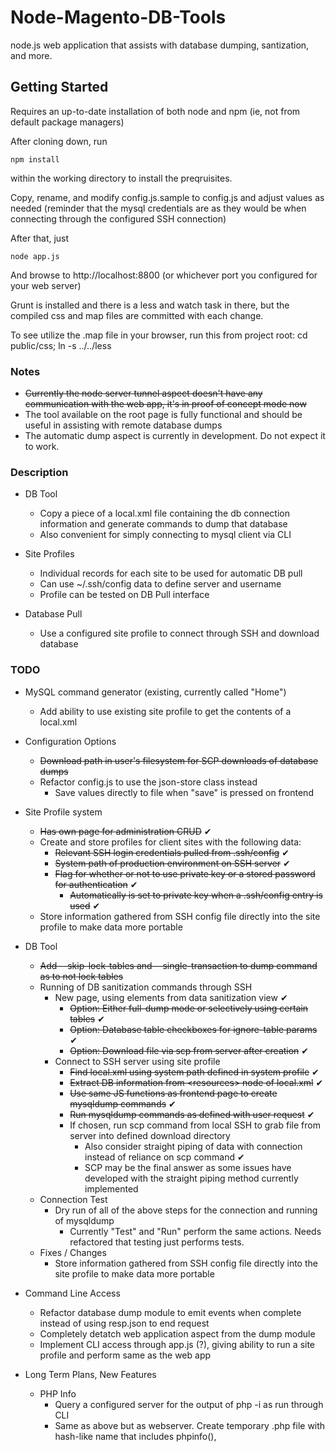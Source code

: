 Node-Magento-DB-Tools
=====================

node.js web application that assists with database dumping, santization, and more.


Getting Started
---------------

Requires an up-to-date installation of both node and npm (ie, not from default package managers)

After cloning down, run 
    
    npm install
    
within the working directory to install the preqruisites.

Copy, rename, and modify config.js.sample to config.js and adjust values as needed (reminder that the mysql credentials are as they would be when connecting through the configured SSH connection)

After that, just

    node app.js
    
And browse to http://localhost:8800 (or whichever port you configured for your web server)

Grunt is installed and there is a less and watch task in there, but the compiled css and map files are committed with each change.

To see utilize the .map file in your browser, run this from project root: cd public/css; ln -s ../../less


### Notes
* ~~Currently the node server tunnel aspect doesn't have any communication with the web app, it's in proof of concept mode now~~
* The tool available on the root page is fully functional and should be useful in assisting with remote database dumps
* The automatic dump aspect is currently in development. Do not expect it to work.


### Description
* DB Tool
    * Copy a piece of a local.xml file containing the db connection information and generate commands to dump that database
    * Also convenient for simply connecting to mysql client via CLI

* Site Profiles
    * Individual records for each site to be used for automatic DB pull
    * Can use ~/.ssh/config data to define server and username
    * Profile can be tested on DB Pull interface

* Database Pull
    * Use a configured site profile to connect through SSH and download database


### TODO
* MySQL command generator (existing, currently called "Home")
    * Add ability to use existing site profile to get the contents of a local.xml

* Configuration Options
    * ~~Download path in user's filesystem for SCP downloads of database dumps~~
    * Refactor config.js to use the json-store class instead
        * Save values directly to file when "save" is pressed on frontend

* Site Profile system
    * ~~Has own page for administration CRUD~~ ✔
    * Create and store profiles for client sites with the following data:
        * ~~Relevant SSH login credentials pulled from .ssh/config~~ ✔
        * ~~System path of production environment on SSH server~~ ✔
        * ~~Flag for whether or not to use private key or a stored password for authentication~~ ✔
            * ~~Automatically is set to private key when a .ssh/config entry is used~~ ✔
    * Store information gathered from SSH config file directly into the site profile to make data more portable
        
* DB Tool
    * ~~Add --skip-lock-tables and --single-transaction to dump command as to not lock tables~~
    * Running of DB sanitization commands through SSH
        * New page, using elements from data sanitization view ✔
            * ~~Option: Either full-dump mode or selectively using certain tables~~ ✔
            * ~~Option: Database table checkboxes for ignore-table params~~ ✔
            * ~~Option: Download file via scp from server after creation~~ ✔
        * Connect to SSH server using site profile
            * ~~Find local.xml using system path defined in system profile~~ ✔
            * ~~Extract DB information from &lt;resources> node of local.xml~~ ✔
            * ~~Use same JS functions as frontend page to create mysqldump commands~~ ✔
            * ~~Run mysqldump commands as defined with user request~~ ✔
            * If chosen, run scp command from local SSH to grab file from server into defined download directory
                * Also consider straight piping of data with connection instead of reliance on scp command ✔
                * SCP may be the final answer as some issues have developed with the straight piping method currently implemented
    * Connection Test
        * Dry run of all of the above steps for the connection and running of mysqldump
            * Currently "Test" and "Run" perform the same actions. Needs refactored that testing just performs tests.
    * Fixes / Changes
        * Store information gathered from SSH config file directly into the site profile to make data more portable

* Command Line Access
    * Refactor database dump module to emit events when complete instead of using resp.json to end request
    * Completely detatch web application aspect from the dump module
    * Implement CLI access through app.js (?), giving ability to run a site profile and perform same as the web app

* Long Term Plans, New Features
    * PHP Info
        * Query a configured server for the output of php -i as run through CLI
        * Same as above but as webserver. Create temporary .php file with hash-like name that includes phpinfo(),

